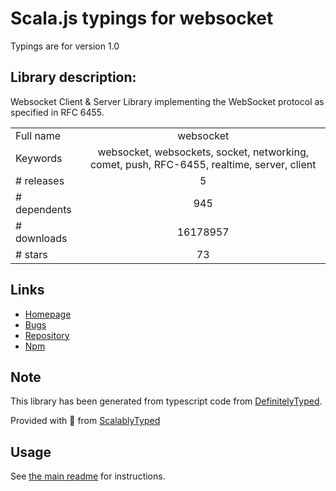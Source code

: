 
# Scala.js typings for websocket

Typings are for version 1.0

## Library description:
Websocket Client & Server Library implementing the WebSocket protocol as specified in RFC 6455.

|                    |                 |
| ------------------ | :-------------: |
| Full name          | websocket |
| Keywords           | websocket, websockets, socket, networking, comet, push, RFC-6455, realtime, server, client |
| # releases         | 5 |
| # dependents       | 945 |
| # downloads        | 16178957 |
| # stars            | 73 |

## Links
- [Homepage](https://github.com/theturtle32/WebSocket-Node)
- [Bugs](https://github.com/theturtle32/WebSocket-Node/issues)
- [Repository](https://github.com/theturtle32/WebSocket-Node)
- [Npm](https://www.npmjs.com/package/websocket)
    


## Note
This library has been generated from typescript code from [DefinitelyTyped](https://definitelytyped.org).

Provided with :purple_heart: from [ScalablyTyped](https://github.com/oyvindberg/ScalablyTyped)

## Usage
See [the main readme](../../readme.md) for instructions.


